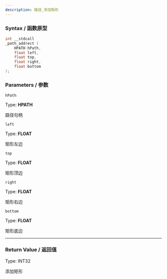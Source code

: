 ```yaml
---
description: 路径_添加矩形
---
```


### Syntax / 函数原型

```C++
int __stdcall 
_path_addrect (
    HPATH hPath,
    float left,
    float top,
    float right,
    float bottom
);
```


### Parameters / 参数

`hPath`

Type: **HPATH**

路径句柄

`left`

Type: **FLOAT**

矩形左边

`top`

Type: **FLOAT**

矩形顶边

`right`

Type: **FLOAT**

矩形右边

`bottom`

Type: **FLOAT**

矩形底边

---

### Return Value / 返回值

Type: INT32

添加矩形

